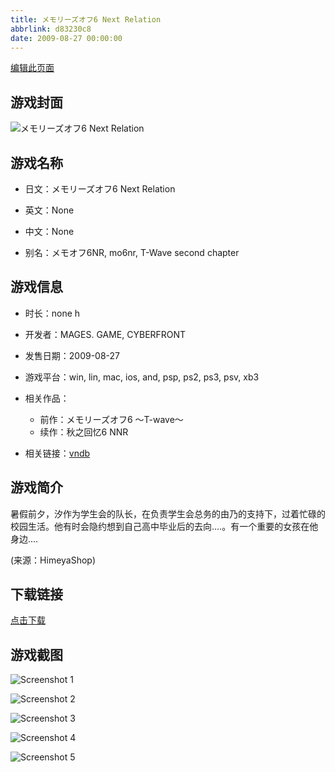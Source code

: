 ```yaml
---
title: メモリーズオフ6 Next Relation
abbrlink: d83230c8
date: 2009-08-27 00:00:00
---
```

[编辑此页面](https://github.com/ACG-3/ADV3-source/blob/main/source/_posts/games/%E3%83%A1%E3%83%A2%E3%83%AA%E3%83%BC%E3%82%BA%E3%82%AA%E3%83%956%20Next%20Relation.md)

## 游戏封面

![メモリーズオフ6 Next Relation](https://pan.timero.xyz/d/onedrive/img_lib_001/%E3%83%A1%E3%83%A2%E3%83%AA%E3%83%BC%E3%82%BA%E3%82%AA%E3%83%956%20Next%20Relation_cover.avif)


## 游戏名称

- 日文：メモリーズオフ6 Next Relation
- 英文：None
- 中文：None

- 别名：メモオフ6NR, mo6nr, T-Wave second chapter


## 游戏信息

- 时长：none h
- 开发者：MAGES. GAME, CYBERFRONT
- 发售日期：2009-08-27
- 游戏平台：win, lin, mac, ios, and, psp, ps2, ps3, psv, xb3
- 相关作品：
   - 前作：メモリーズオフ6 ～T-wave～
   - 续作：秋之回忆6 NNR

- 相关链接：[vndb](https://vndb.org/v1949)


## 游戏简介

暑假前夕，汐作为学生会的队长，在负责学生会总务的由乃的支持下，过着忙碌的校园生活。他有时会隐约想到自己高中毕业后的去向....。有一个重要的女孩在他身边....

(来源：HimeyaShop)


## 下载链接

[点击下载](https://pan.timero.xyz/onedrive/adv_lib_001/%E3%83%A1%E3%83%A2%E3%83%AA%E3%83%BC%E3%82%BA%E3%82%AA%E3%83%956%20Next%20Relation)


## 游戏截图


![Screenshot 1](https://pan.timero.xyz/d/onedrive/img_lib_001/%E3%83%A1%E3%83%A2%E3%83%AA%E3%83%BC%E3%82%BA%E3%82%AA%E3%83%956%20Next%20Relation_Screenshot_1.avif)

![Screenshot 2](https://pan.timero.xyz/d/onedrive/img_lib_001/%E3%83%A1%E3%83%A2%E3%83%AA%E3%83%BC%E3%82%BA%E3%82%AA%E3%83%956%20Next%20Relation_Screenshot_2.avif)

![Screenshot 3](https://pan.timero.xyz/d/onedrive/img_lib_001/%E3%83%A1%E3%83%A2%E3%83%AA%E3%83%BC%E3%82%BA%E3%82%AA%E3%83%956%20Next%20Relation_Screenshot_3.avif)

![Screenshot 4](https://pan.timero.xyz/d/onedrive/img_lib_001/%E3%83%A1%E3%83%A2%E3%83%AA%E3%83%BC%E3%82%BA%E3%82%AA%E3%83%956%20Next%20Relation_Screenshot_4.avif)

![Screenshot 5](https://pan.timero.xyz/d/onedrive/img_lib_001/%E3%83%A1%E3%83%A2%E3%83%AA%E3%83%BC%E3%82%BA%E3%82%AA%E3%83%956%20Next%20Relation_Screenshot_5.avif)

